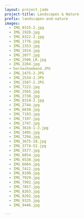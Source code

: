 ```yaml
---
layout: project.jade
project-title: Landscapes & Nature
prefix: landscapes-and-nature
images:
  - IMG_0315-2.jpg
  - IMG_1928.jpg
  - IMG_0322-2.jpg
  - IMG_1776.jpg
  - IMG_2353.jpg
  - IMG_1814.jpg
  - IMG_2077.jpg
  - IMG_2506_LR.jpg
  - IMG_2204.jpg
  - horseshoebend.JPG
  - IMG_2475-2.JPG
  - IMG_2534-2.JPG
  - IMG_2587-2.JPG  
  - IMG_7222.jpg
  - IMG_2565.jpg
  - IMG_2738.jpg
  - IMG_0318-2.jpg
  - IMG_2744.jpg
  - IMG_6838.jpg
  - IMG_7193.jpg
  - IMG_7197.jpg
  - IMG_2747.jpg
  - IMG_3616-1-2.jpg
  - IMG_3495.jpg
  - IMG_7294.jpg
  - IMG_3675-18.jpg
  - IMG_3774-52.jpg
  - IMG_5577.jpg
  - IMG_6054.jpg
  - IMG_6538.jpg
  - IMG_6664.jpg
  - IMG_7412.jpg
  - IMG_8190.jpg
  - IMG_7929.jpg
  - IMG_7992.jpg
  - IMG_7857.jpg
  - IMG_8263.jpg
  - IMG_8292.jpg
  - IMG_9325.jpg
  - IMG_9446.jpg

---
```

